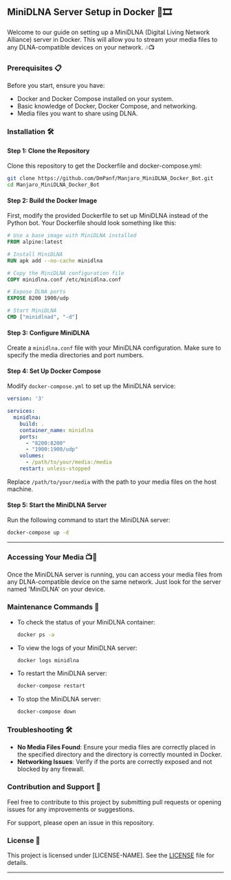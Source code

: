 ## MiniDLNA Server Setup in Docker 🐳🎞️

Welcome to our guide on setting up a MiniDLNA (Digital Living Network Alliance) server in Docker. This will allow you to stream your media files to any DLNA-compatible devices on your network. 🎶📺

### Prerequisites 📋

Before you start, ensure you have:

- Docker and Docker Compose installed on your system.
- Basic knowledge of Docker, Docker Compose, and networking.
- Media files you want to share using DLNA.

### Installation 🛠️

#### Step 1: Clone the Repository

Clone this repository to get the Dockerfile and docker-compose.yml:

```bash
git clone https://github.com/DmPanf/Manjaro_MiniDLNA_Docker_Bot.git
cd Manjaro_MiniDLNA_Docker_Bot
```

#### Step 2: Build the Docker Image

First, modify the provided Dockerfile to set up MiniDLNA instead of the Python bot. Your Dockerfile should look something like this:

```Dockerfile
# Use a base image with MiniDLNA installed
FROM alpine:latest

# Install MiniDLNA
RUN apk add --no-cache minidlna

# Copy the MiniDLNA configuration file
COPY minidlna.conf /etc/minidlna.conf

# Expose DLNA ports
EXPOSE 8200 1900/udp

# Start MiniDLNA
CMD ["minidlnad", "-d"]
```

#### Step 3: Configure MiniDLNA

Create a `minidlna.conf` file with your MiniDLNA configuration. Make sure to specify the media directories and port numbers.

#### Step 4: Set Up Docker Compose

Modify `docker-compose.yml` to set up the MiniDLNA service:

```yaml
version: '3'

services:
  minidlna:
    build: .
    container_name: minidlna
    ports:
      - "8200:8200"
      - "1900:1900/udp"
    volumes:
      - /path/to/your/media:/media
    restart: unless-stopped
```

Replace `/path/to/your/media` with the path to your media files on the host machine.

#### Step 5: Start the MiniDLNA Server

Run the following command to start the MiniDLNA server:

```bash
docker-compose up -d
```
---

### Accessing Your Media 📺🎵

Once the MiniDLNA server is running, you can access your media files from any DLNA-compatible device on the same network. Just look for the server named 'MiniDLNA' on your device.

### Maintenance Commands 🧰

- To check the status of your MiniDLNA container:
  ```bash
  docker ps -a
  ```

- To view the logs of your MiniDLNA server:
  ```bash
  docker logs minidlna
  ```

- To restart the MiniDLNA server:
  ```bash
  docker-compose restart
  ```

- To stop the MiniDLNA server:
  ```bash
  docker-compose down
  ```

### Troubleshooting 🛠

- **No Media Files Found**: Ensure your media files are correctly placed in the specified directory and the directory is correctly mounted in Docker.
- **Networking Issues**: Verify if the ports are correctly exposed and not blocked by any firewall.

### Contribution and Support 🤝

Feel free to contribute to this project by submitting pull requests or opening issues for any improvements or suggestions.

For support, please open an issue in this repository.

### License 📜

This project is licensed under [LICENSE-NAME]. See the [LICENSE](LICENSE) file for details.

---

## 
